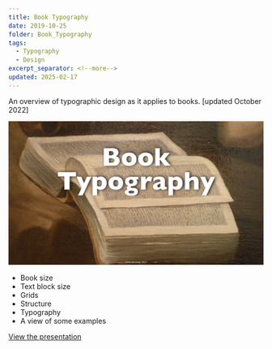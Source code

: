 ```yaml
---
title: Book Typography
date: 2019-10-25
folder: Book_Typography
tags:
  - Typography
  - Design
excerpt_separator: <!--more-->
updated: 2025-02-17
---
```

An overview of typographic design as it applies to books. [updated October 2022]

![Renaissance book ](../media/presentation_images/BookDesign_Typography.001.jpeg)

- Book size
- Text block size
- Grids
- Structure
- Typography
- A view of some examples

[View the presentation](../media/keynotes/Book_Typography/index.html)